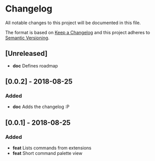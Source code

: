 # Changelog
All notable changes to this project will be documented in this file.

The format is based on [Keep a Changelog](http://keepachangelog.com/en/1.0.0/)
and this project adheres to [Semantic Versioning](http://semver.org/spec/v2.0.0.html).

## [Unreleased]
- **doc** Defines roadmap

## [0.0.2] - 2018-08-25
### Added
- **doc** Adds the changelog :P

## [0.0.1] - 2018-08-25
### Added
- **feat** Lists commands from extensions
- **feat** Short command palette view